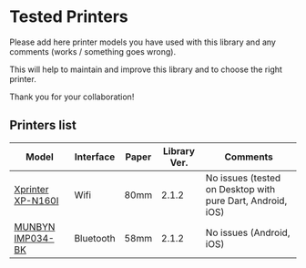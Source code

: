 # Tested Printers
Please add here printer models you have used with this library and any comments (works / something goes wrong).

This will help to maintain and improve this library and to choose the right printer.

Thank you for your collaboration!


## Printers list
| Model | Interface | Paper | Library Ver. | Comments |
|---|---|---|---|---|
| [Xprinter XP-N160I](http://www.xprinter.net/index.php/Product/product_detail/id/4/cid2/21/cid/1) | Wifi | 80mm | 2.1.2 | No issues (tested on Desktop with pure Dart, Android, iOS) |
| [MUNBYN IMP034-BK](https://images-na.ssl-images-amazon.com/images/I/514cEfTx%2BtL._SL1000_.jpg) | Bluetooth | 58mm | 2.1.2 | No issues (Android, iOS) |
